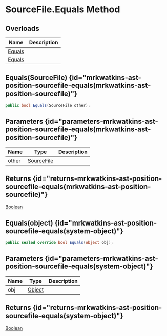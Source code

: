 # SourceFile.Equals Method
## Overloads

| Name | Description |
| ---- | ----------- |
| [Equals](MrKWatkins.Ast.Position.SourceFile.Equals.md#mrkwatkins-ast-position-sourcefile-equals(mrkwatkins-ast-position-sourcefile)) |  |
| [Equals](MrKWatkins.Ast.Position.SourceFile.Equals.md#mrkwatkins-ast-position-sourcefile-equals(system-object)) |  |

## Equals(SourceFile) {id="mrkwatkins-ast-position-sourcefile-equals(mrkwatkins-ast-position-sourcefile)"}

```c#
public bool Equals(SourceFile other);
```

## Parameters {id="parameters-mrkwatkins-ast-position-sourcefile-equals(mrkwatkins-ast-position-sourcefile)"}

| Name | Type | Description |
| ---- | ---- | ----------- |
| other | [SourceFile](MrKWatkins.Ast.Position.SourceFile.md) |  |

## Returns {id="returns-mrkwatkins-ast-position-sourcefile-equals(mrkwatkins-ast-position-sourcefile)"}

[Boolean](https://learn.microsoft.com/en-gb/dotnet/api/System.Boolean)
## Equals(object) {id="mrkwatkins-ast-position-sourcefile-equals(system-object)"}

```c#
public sealed override bool Equals(object obj);
```

## Parameters {id="parameters-mrkwatkins-ast-position-sourcefile-equals(system-object)"}

| Name | Type | Description |
| ---- | ---- | ----------- |
| obj | [Object](https://learn.microsoft.com/en-gb/dotnet/api/System.Object) |  |

## Returns {id="returns-mrkwatkins-ast-position-sourcefile-equals(system-object)"}

[Boolean](https://learn.microsoft.com/en-gb/dotnet/api/System.Boolean)

